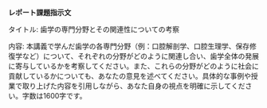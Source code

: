 **レポート課題指示文**

タイトル: 歯学の専門分野とその関連性についての考察

内容: 本講義で学んだ歯学の各専門分野（例：口腔解剖学、口腔生理学、保存修復学など）について、それぞれの分野がどのように関連し合い、歯学全体の発展に寄与しているかを考察してください。また、これらの分野がどのように社会に貢献しているかについても、あなたの意見を述べてください。具体的な事例や授業で取り上げた内容を引用しながら、あなた自身の視点を明確に示してください。字数は1600字です。